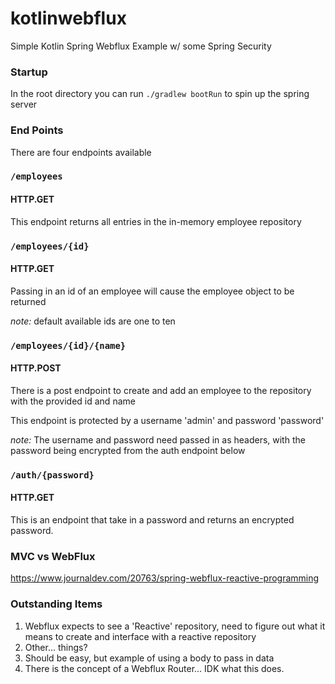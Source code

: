 # kotlinwebflux
Simple Kotlin Spring Webflux Example w/ some Spring Security

### Startup 
In the root directory you can run ```./gradlew bootRun``` to spin up the spring server

### End Points
There are four endpoints available

### ```/employees```
#### HTTP.GET
This endpoint returns all entries in the in-memory employee repository

### ```/employees/{id}```
#### HTTP.GET
Passing in an id of an employee will cause the employee object to be returned 

*note:* default available ids are one to ten

### ```/employees/{id}/{name}```
#### HTTP.POST
There is a post endpoint to create and add an employee to the repository with the provided id and name

This endpoint is protected by a username 'admin' and password 'password'

*note:* The username and password need passed in as headers, with the password being encrypted from the auth endpoint below

### ```/auth/{password}```
#### HTTP.GET
This is an endpoint that take in a password and returns an encrypted password. 

### MVC vs WebFlux
https://www.journaldev.com/20763/spring-webflux-reactive-programming

### Outstanding Items
1. Webflux expects to see a 'Reactive' repository, need to figure out what it means to create and interface with a reactive repository
2. Other... things?
3. Should be easy, but example of using a body to pass in data
4. There is the concept of a Webflux Router... IDK what this does. 
